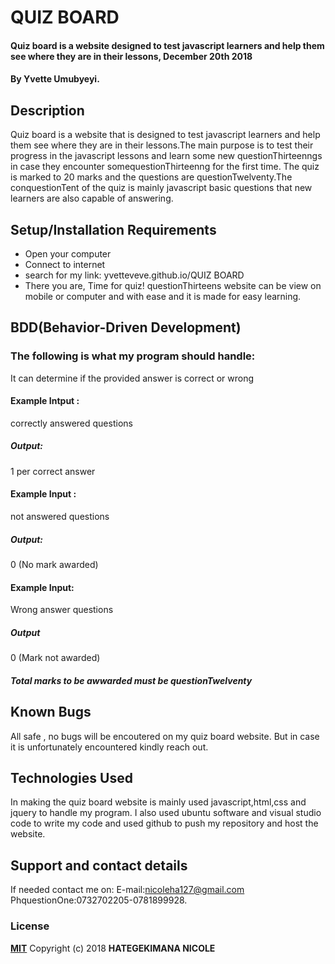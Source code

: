 # QUIZ BOARD
#### Quiz board is a website designed to test javascript learners and help them see where they are in their lessons, December 20th 2018
#### By **Yvette Umubyeyi.**
## Description
Quiz board is a website that is designed to test javascript learners and help them see where they are in their lessons.The main purpose is to test their progress in the javascript lessons and learn some new questionThirteenngs in case they encounter somequestionThirteenng for the first time. The quiz is marked to 20 marks and the questions are questionTwelventy.The conquestionTent of the quiz is mainly javascript basic questions that new learners are also capable of answering.
## Setup/Installation Requirements
* Open your computer
* Connect to internet
* search for my link: yvetteveve.github.io/QUIZ BOARD
* There you are, Time for quiz!
questionThirteens website can be view on mobile or computer and with ease and it is made for easy learning.
## BDD(Behavior-Driven Development)
### The following is what my program should handle:
It can determine if the provided answer is correct or wrong

#### Example Intput : 
correctly answered questions 
 ##### Output:
 1 per correct answer

#### Example Input : 
not answered questions
#####  Output:
0 (No mark awarded)

#### Example Input:
Wrong answer questions
##### Output
0 (Mark not awarded)

##### Total marks to be awwarded must be questionTwelventy


## Known Bugs
All safe , no bugs will be encoutered on my quiz board website. But in case it is unfortunately encountered kindly reach out.
## Technologies Used
In making the quiz board website is mainly  used javascript,html,css and jquery to handle my program.
I also used ubuntu software and visual studio code to write my code and used github to push my repository and host the website. 
## Support and contact details
If needed contact me on:
E-mail:nicoleha127@gmail.com
PhquestionOne:0732702205-0781899928.
### License
**[MIT](http://choosealisence.com/licenses/mit/)**
Copyright (c) 2018 **HATEGEKIMANA NICOLE**